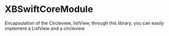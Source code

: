 # XBSwiftCoreModule
Encapsulation of the Circleview, listView, through this library, you can easily implement a ListView and a circleview
